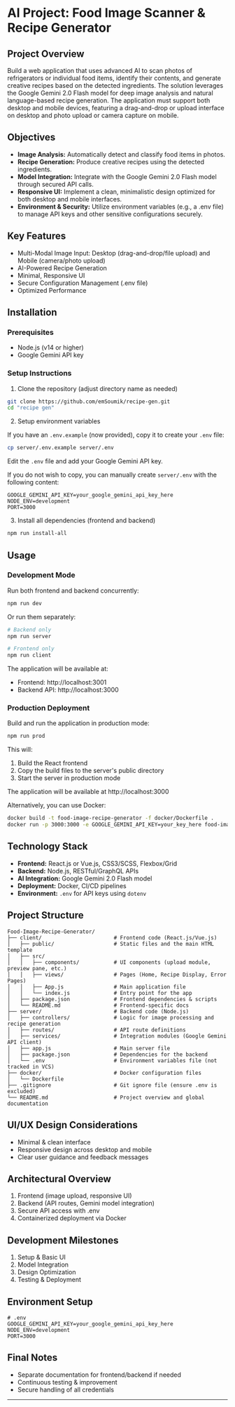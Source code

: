 # AI Project: Food Image Scanner & Recipe Generator

## Project Overview
Build a web application that uses advanced AI to scan photos of refrigerators or individual food items, identify their contents, and generate creative recipes based on the detected ingredients. The solution leverages the Google Gemini 2.0 Flash model for deep image analysis and natural language-based recipe generation. The application must support both desktop and mobile devices, featuring a drag-and-drop or upload interface on desktop and photo upload or camera capture on mobile.

## Objectives
- **Image Analysis:** Automatically detect and classify food items in photos.
- **Recipe Generation:** Produce creative recipes using the detected ingredients.
- **Model Integration:** Integrate with the Google Gemini 2.0 Flash model through secured API calls.
- **Responsive UI:** Implement a clean, minimalistic design optimized for both desktop and mobile interfaces.
- **Environment & Security:** Utilize environment variables (e.g., a .env file) to manage API keys and other sensitive configurations securely.

## Key Features
- Multi-Modal Image Input: Desktop (drag-and-drop/file upload) and Mobile (camera/photo upload)
- AI-Powered Recipe Generation
- Minimal, Responsive UI
- Secure Configuration Management (.env file)
- Optimized Performance

## Installation

### Prerequisites
- Node.js (v14 or higher)
- Google Gemini API key

### Setup Instructions

1. Clone the repository (adjust directory name as needed)
```bash
git clone https://github.com/emSoumik/recipe-gen.git
cd "recipe gen"
```

2. Setup environment variables

If you have an `.env.example` (now provided), copy it to create your `.env` file:
```bash
cp server/.env.example server/.env
```
Edit the `.env` file and add your Google Gemini API key.

If you do not wish to copy, you can manually create `server/.env` with the following content:
```env
GOOGLE_GEMINI_API_KEY=your_google_gemini_api_key_here
NODE_ENV=development
PORT=3000
```

3. Install all dependencies (frontend and backend)
```bash
npm run install-all
```

## Usage

### Development Mode

Run both frontend and backend concurrently:
```bash
npm run dev
```

Or run them separately:
```bash
# Backend only
npm run server

# Frontend only
npm run client
```

The application will be available at:
- Frontend: http://localhost:3001
- Backend API: http://localhost:3000

### Production Deployment

Build and run the application in production mode:
```bash
npm run prod
```

This will:
1. Build the React frontend
2. Copy the build files to the server's public directory
3. Start the server in production mode

The application will be available at http://localhost:3000

Alternatively, you can use Docker:
```bash
docker build -t food-image-recipe-generator -f docker/Dockerfile .
docker run -p 3000:3000 -e GOOGLE_GEMINI_API_KEY=your_key_here food-image-recipe-generator
```

## Technology Stack
- **Frontend:** React.js or Vue.js, CSS3/SCSS, Flexbox/Grid
- **Backend:** Node.js, RESTful/GraphQL APIs
- **AI Integration:** Google Gemini 2.0 Flash model
- **Deployment:** Docker, CI/CD pipelines
- **Environment:** `.env` for API keys using `dotenv`

## Project Structure
```
Food-Image-Recipe-Generator/
├── client/                       # Frontend code (React.js/Vue.js)
│   ├── public/                   # Static files and the main HTML template
│   ├── src/
│   │   ├── components/           # UI components (upload module, preview pane, etc.)
│   │   ├── views/                # Pages (Home, Recipe Display, Error Pages)
│   │   ├── App.js                # Main application file
│   │   └── index.js              # Entry point for the app
│   ├── package.json              # Frontend dependencies & scripts
│   └── README.md                 # Frontend-specific docs
├── server/                       # Backend code (Node.js)
│   ├── controllers/              # Logic for image processing and recipe generation
│   ├── routes/                   # API route definitions
│   ├── services/                 # Integration modules (Google Gemini API client)
│   ├── app.js                    # Main server file
│   ├── package.json              # Dependencies for the backend
│   └── .env                      # Environment variables file (not tracked in VCS)
├── docker/                       # Docker configuration files
│   └── Dockerfile
├── .gitignore                    # Git ignore file (ensure .env is excluded)
└── README.md                     # Project overview and global documentation
```

## UI/UX Design Considerations
- Minimal & clean interface
- Responsive design across desktop and mobile
- Clear user guidance and feedback messages

## Architectural Overview
1. Frontend (image upload, responsive UI)
2. Backend (API routes, Gemini model integration)
3. Secure API access with .env
4. Containerized deployment via Docker

## Development Milestones
1. Setup & Basic UI
2. Model Integration
3. Design Optimization
4. Testing & Deployment

## Environment Setup
```
# .env
GOOGLE_GEMINI_API_KEY=your_google_gemini_api_key_here
NODE_ENV=development
PORT=3000
```

## Final Notes
- Separate documentation for frontend/backend if needed
- Continuous testing & improvement
- Secure handling of all credentials

---
